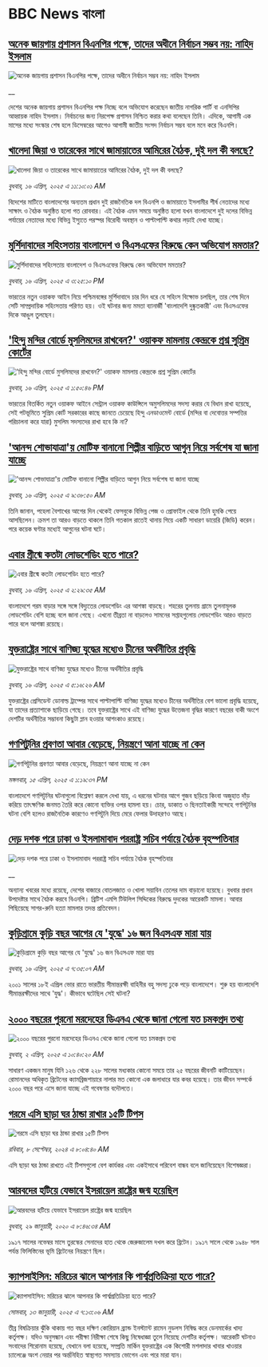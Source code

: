 # BBC News বাংলা## [অনেক জায়গায় প্রশাসন বিএনপির পক্ষে, তাদের অধীনে নির্বাচন সম্ভব নয়: নাহিদ ইসলাম](https://www.bbc.co.uk/bengali/live/cgen21jx541t?at_campaign=githubrss)![অনেক জায়গায় প্রশাসন বিএনপির পক্ষে, তাদের অধীনে নির্বাচন সম্ভব নয়: নাহিদ ইসলাম](https://ichef.bbci.co.uk/ace/standard/240/cpsprodpb/f84d/live/1fa28fc0-1adc-11f0-a455-cf1d5f751d2f.jpg)__দেশের অনেক জায়গায় প্রশাসন বিএনপির পক্ষ নিচ্ছে বলে অভিযোগ করেছেন জাতীয় নাগরিক পার্টি বা এনসিপির আহ্বায়ক নাহিদ ইসলাম। নির্বাচনের জন্য নিরপেক্ষ প্রশাসন নিশ্চিত করার কথা বলেছেন তিনি। এদিকে, আগামী এক মাসের মধ্যে সংস্কার শেষ হলে ডিসেম্বরের আগেও আগামী জাতীয় সংসদ নির্বাচন সম্ভব বলে মনে করে বিএনপি।## [খালেদা জিয়া ও তারেকের সাথে জামায়াতের আমিরের বৈঠক, দুই দল কী বলছে?](https://www.bbc.com/bengali/articles/cn9151w480xo?at_campaign=githubrss)![খালেদা জিয়া ও তারেকের সাথে জামায়াতের আমিরের বৈঠক, দুই দল কী বলছে?](https://ichef.bbci.co.uk/ace/standard/240/cpsprodpb/e75f/live/6eb8e200-1aad-11f0-8a1e-3ff815141b98.png)_বুধবার, ১৬ এপ্রিল, ২০২৫ এ ১১:১০:০১ AM_বিদেশের মাটিতে বাংলাদেশের অন্যতম প্রধান দুই রাজনৈতিক দল বিএনপি ও জামায়াতে ইসলামীর শীর্ষ নেতাদের মধ্যে সাক্ষাৎ ও বৈঠক অনুষ্ঠিত হলো গত রোববার। এই বৈঠক এমন সময়ে অনুষ্ঠিত হলো যখন বাংলাদেশে দুই দলের বিভিন্ন পর্যায়ের নেতাদের মধ্যে বিভিন্ন ইস্যুতে পরস্পর বিরোধী অবস্থান ও পাল্টাপাল্টি কথার লড়াই দেখা যাচ্ছে।## [মুর্শিদাবাদের সহিংসতায় বাংলাদেশ ও বিএসএফের বিরুদ্ধে কেন অভিযোগ মমতার?](https://www.bbc.com/bengali/articles/crkxjz8vj3go?at_campaign=githubrss)![মুর্শিদাবাদের সহিংসতায় বাংলাদেশ ও বিএসএফের বিরুদ্ধে কেন অভিযোগ মমতার?](https://ichef.bbci.co.uk/ace/standard/240/cpsprodpb/7b39/live/aee60cf0-1acf-11f0-b1b3-7358f8d35a35.jpg)_বুধবার, ১৬ এপ্রিল, ২০২৫ এ ৩:২৫:১০ PM_ভারতের নতুন ওয়াকফ আইন নিয়ে পশ্চিমবঙ্গের মুর্শিদাবাদে চার দিন ধরে যে সহিংস বিক্ষোভ চলছিল, তার শেষ দিনে সেটি সাম্প্রদায়িক সহিংসতায় পরিণত হয়। ওই ঘটনার জন্য মমতা ব্যানার্জী 'বাংলাদেশি দুষ্কৃতকারী' এবং বিএসএফের দিকে আঙুল তুলছেন।## ['হিন্দু মন্দির বোর্ডে মুসলিমদের রাখবেন?' ওয়াকফ মামলায় কেন্দ্রকে প্রশ্ন সুপ্রিম কোর্টের](https://www.bbc.com/bengali/articles/c87py3z1reyo?at_campaign=githubrss)!['হিন্দু মন্দির বোর্ডে মুসলিমদের রাখবেন?' ওয়াকফ মামলায় কেন্দ্রকে প্রশ্ন সুপ্রিম কোর্টের](https://ichef.bbci.co.uk/ace/standard/240/cpsprodpb/7392/live/359c3560-1ac3-11f0-8699-af8a0981754f.jpg)_বুধবার, ১৬ এপ্রিল, ২০২৫ এ ১:৫০:৪৬ PM_ভারতের বিতর্কিত নতুন ওয়াকফ আইনে সেন্ট্রাল ওয়াকফ কাউন্সিলে অমুসলিমদের সদস্য করার যে বিধান রাখা হয়েছে, সেই পটভূমিতে সুপ্রিম কোর্ট সরকারের কাছে জানতে চেয়েছে হিন্দু এনডাওমেন্ট বোর্ডে (মন্দির বা দেবোত্তর সম্পত্তির পরিচালনা করে যারা) মুসলিম সদস্যদের রাখা হবে কি না?## ['আনন্দ শোভাযাত্রা'য় মোটিফ বানানো শিল্পীর বাড়িতে আগুন নিয়ে সর্বশেষ যা জানা যাচ্ছে](https://www.bbc.com/bengali/articles/cdxgqg279k2o?at_campaign=githubrss)!['আনন্দ শোভাযাত্রা'য় মোটিফ বানানো শিল্পীর বাড়িতে আগুন নিয়ে সর্বশেষ যা জানা যাচ্ছে](https://ichef.bbci.co.uk/ace/standard/240/cpsprodpb/6612/live/6a26e680-1a9c-11f0-b1b3-7358f8d35a35.jpg)_বুধবার, ১৬ এপ্রিল, ২০২৫ এ ৯:৩৮:৫০ AM_তিনি জানান, পহেলা বৈশাখের আগের দিন থেকেই ফেসবুকে বিভিন্ন পেজ ও প্রোফাইল থেকে তিনি হুমকি পেয়ে আসছিলেন। ক্রমশ তা আরও বাড়তে থাকলে তিনি গতকাল রাতেই থানায় গিয়ে একটি সাধারণ ডায়েরি (জিডি) করেন। পরে কয়েক ঘণ্টার মধ্যেই আগুনের ঘটনা ঘটে।## [এবার গ্রীষ্মে কতটা লোডশেডিং হতে পারে?  ](https://www.bbc.com/bengali/articles/c9857r83563o?at_campaign=githubrss)![এবার গ্রীষ্মে কতটা লোডশেডিং হতে পারে?  ](https://ichef.bbci.co.uk/ace/standard/240/cpsprodpb/2a43/live/7259a850-1a11-11f0-b1b3-7358f8d35a35.jpg)_বুধবার, ১৬ এপ্রিল, ২০২৫ এ ২:২৯:৩৫ AM_বাংলাদেশে গরম বাড়ার সঙ্গে সঙ্গে বিদ্যুতের লোডশেডিং এর আশঙ্কা বাড়ছে। শহরের তুলনায় গ্রামে তুলনামূলক লোডশেডিং বেশি হচ্ছে বলে জানা গেছে। এখনো তীব্রতা না বাড়লেও সামনের সপ্তাহগুলোয় লোডশেডিং আরও বাড়তে পারে বলে আশঙ্কা রয়েছে।## [যুক্তরাষ্ট্রের সাথে বাণিজ্য যুদ্ধের মধ্যেও চীনের অর্থনীতির প্রবৃদ্ধি](https://www.bbc.com/bengali/articles/c5y5edqpwq9o?at_campaign=githubrss)![যুক্তরাষ্ট্রের সাথে বাণিজ্য যুদ্ধের মধ্যেও চীনের অর্থনীতির প্রবৃদ্ধি](https://ichef.bbci.co.uk/ace/standard/240/cpsprodpb/8250/live/7df70fb0-1a73-11f0-a455-cf1d5f751d2f.jpg)_বুধবার, ১৬ এপ্রিল, ২০২৫ এ ৫:১৬:২৬ AM_যুক্তরাষ্ট্রের প্রেসিডেন্ট ডোনাল্ড ট্রাম্পের সাথে পাল্টাপাল্টি বাণিজ্য যুদ্ধের মধ্যেও চীনের অর্থনীতির বেশ ভালো প্রবৃদ্ধি হয়েছে, যা তাদের প্রত্যাশাকে ছাড়িয়ে গেছে। তবে যুক্তরাষ্ট্রের সাথে এই বাণিজ্য যুদ্ধের উত্তেজনা বৃদ্ধির কারণে বছরের বাকী অংশে দেশটির অর্থনীতির সম্ভাবনা কিছুটা ম্লান হওয়ার আশংকাও রয়েছে।## [গণপিটুনির প্রবণতা আবার বেড়েছে, নিয়ন্ত্রণে আনা যাচ্ছে না কেন](https://www.bbc.com/bengali/articles/c62z7qkn7d3o?at_campaign=githubrss)![গণপিটুনির প্রবণতা আবার বেড়েছে, নিয়ন্ত্রণে আনা যাচ্ছে না কেন](https://ichef.bbci.co.uk/ace/standard/240/cpsprodpb/1a19/live/d3b71b80-19f5-11f0-8a1e-3ff815141b98.jpg)_মঙ্গলবার, ১৫ এপ্রিল, ২০২৫ এ ১:১৯:৩৭ PM_বাংলাদেশে গণপিটুনির ঘটনাগুলো বিশ্লেষণ করলে দেখা যায়, এ ধরনের ঘটনার আগে  গুজব ছড়িয়ে কিংবা অজুহাত দাঁড় করিয়ে তাৎক্ষণিক জনমত তৈরি করে কোনো ব্যক্তির ওপর হামলা হয়। চোর, ডাকাত ও ছিনতাইকারী সন্দেহে গণপিটুনির ঘটনা বেশি হলেও রাজনৈতিক কারণেও গণপিটুনি দিয়ে মেরে ফেলার উদাহরণও আছে।## [দেড় দশক পরে ঢাকা ও ইসলামাবাদ পররাষ্ট্র সচিব পর্যায়ে বৈঠক বৃহস্পতিবার ](https://www.bbc.co.uk/bengali/live/cd9ljgzwdjdt?at_campaign=githubrss)![দেড় দশক পরে ঢাকা ও ইসলামাবাদ পররাষ্ট্র সচিব পর্যায়ে বৈঠক বৃহস্পতিবার ](https://ichef.bbci.co.uk/ace/standard/240/cpsprodpb/cec8/live/13993080-1a14-11f0-8a1e-3ff815141b98.jpg)__অন্যান্য খবরের মধ্যে রয়েছে, দেশের বাজারে বোতলজাত ও খোলা সয়াবিন তেলের দাম বাড়ানো হয়েছে। বুধবার প্রধান উপদেষ্টার সাথে বৈঠক করবে বিএনপি। ব্রিটিশ এমপি টিউলিপ সিদ্দিকের বিরুদ্ধে দুদকের আরেকটি মামলা। আবার পিছিয়েছে সাগর-রুনি হত্যা মামলার তদন্ত প্রতিবেদন।## [কুড়িগ্রামে কুড়ি বছর আগের যে 'যুদ্ধে' ১৬ জন বিএসএফ মারা যায়](https://www.bbc.com/bengali/articles/c4g7z0wjz00o?at_campaign=githubrss)![কুড়িগ্রামে কুড়ি বছর আগের যে 'যুদ্ধে' ১৬ জন বিএসএফ মারা যায়](https://ichef.bbci.co.uk/ace/standard/240/cpsprodpb/ea92/live/7b1901c0-1a8e-11f0-8a1e-3ff815141b98.jpg)_বুধবার, ১৬ এপ্রিল, ২০২৫ এ ৭:৩৫:০৭ AM_২০০১ সালের ১৮ই এপ্রিল ভোর রাতে ভারতীয় সীমান্তরক্ষী বাহিনীর বহু সদস্য ঢুকে পড়ে বাংলাদেশে। শুরু হয় বাংলাদেশি সীমান্তরক্ষীদের সাথে 'যুদ্ধ'। কীভাবে ঘটেছিল সেই ঘটনা?## [২০০০ বছরের পুরনো মরদেহের ডিএনএ থেকে জানা গেলো যত চমকপ্রদ তথ্য](https://www.bbc.com/bengali/articles/cerlx12d9j1o?at_campaign=githubrss)![২০০০ বছরের পুরনো মরদেহের ডিএনএ থেকে জানা গেলো যত চমকপ্রদ তথ্য](https://ichef.bbci.co.uk/ace/standard/240/cpsprodpb/83e0/live/0f3687e0-a094-11ee-b9a7-c91b9dfa91e5.jpg)_বুধবার, ২ এপ্রিল, ২০২৫ এ ১০:৪০:২০ AM_সাধারণ একজন মানুষ যিনি ১২৬ থেকে ২২৮ সালের মধ্যকার কোনো সময়ে তার ২৫ বছরের জীবনটি কাটিয়েছেন। রোমানদের অধিকৃত ব্রিটেনের ক্যামব্রিজশায়ারে নালার মত কোনো এক জলাধারে যার কবর হয়েছে। তার জীবন সম্পর্কে ২০০০ বছর পরে এসে জানা যাচ্ছে এই গবেষণার বদৌলতে।## [গরমে এসি ছাড়া ঘর ঠান্ডা রাখার ১৫টি টিপস](https://www.bbc.com/bengali/articles/c4n1n0n0re8o?at_campaign=githubrss)![গরমে এসি ছাড়া ঘর ঠান্ডা রাখার ১৫টি টিপস](https://ichef.bbci.co.uk/ace/standard/240/cpsprodpb/20df/live/4ff9c200-1359-11ef-99fd-a7e7c6acfe47.jpg)_রবিবার, ৮ সেপ্টেম্বর, ২০২৪ এ ৮:০৪:৪০ AM_এসি ছাড়া ঘর ঠান্ডা রাখতে এই টিপসগুলো বেশ কার্যকর এবং একইসাথে পরিবেশ বান্ধব বলে জানিয়েছেন বিশেষজ্ঞরা।## [আরবদের হটিয়ে যেভাবে ইসরায়েল রাষ্ট্রের জন্ম হয়েছিল](https://www.bbc.com/bengali/news-40351128?at_campaign=githubrss)![আরবদের হটিয়ে যেভাবে ইসরায়েল রাষ্ট্রের জন্ম হয়েছিল](https://ichef.bbci.co.uk/ace/standard/240/cpsprodpb/E823/production/_96572495_615c50f6-ef2a-4927-81d7-abe707054460.jpg)_বুধবার, ২৯ জানুয়ারী, ২০২০ এ ৮:৪৬:৩৪ AM_১৯১৭ সালের নভেম্বর মাসে তুরস্কের সেনাদের হাত থেকে জেরুজালেম দখল করে ব্রিটেন। ১৯১৭ সালে থেকে ১৯৪৮ সাল পর্যন্ত ফিলিস্তিনের ভূমি ব্রিটেনের নিয়ন্ত্রণে ছিল।## [ক্যাপসাইসিন: মরিচের ঝালে আপনার কি পার্শ্বপ্রতিক্রিয়া হতে পারে?](https://www.bbc.com/bengali/articles/cp338kpzvy0o?at_campaign=githubrss)![ক্যাপসাইসিন: মরিচের ঝালে আপনার কি পার্শ্বপ্রতিক্রিয়া হতে পারে?](https://ichef.bbci.co.uk/ace/standard/240/cpsprodpb/1456/live/f92c70e0-330f-11ef-bdc5-41d7421c2adf.jpg)_সোমবার, ১৩ জানুয়ারী, ২০২৫ এ ৭:১৩:০৬ AM_তীব্র বিষক্রিয়ার ঝুঁকি থাকায় গত বছর দক্ষিণ কোরিয়ান ব্র্যান্ড ইনস্ট্যান্ট রামেন নুডলস নিষিদ্ধ করে ডেনমার্কের খাদ্য কর্তৃপক্ষ। যদিও অনুসন্ধান এবং পরীক্ষা নিরীক্ষা শেষে কিছু নিষেধাজ্ঞা তুলে নিয়েছে দেশটির কর্তৃপক্ষ। আরেকটি ঘটনাও সংবাদের শিরোনাম হয়েছে, যেখানে বলা হয়েছে, সম্প্রতি মার্কিন যুক্তরাষ্ট্রের এক কিশোরী মশলাদার খাবার খাওয়ার চ্যালেঞ্জে অংশ নেয়ার পর অর্ন্তনিহিত স্বাস্থ্যগত সমস্যায় ভোগেন এবং পরে মারা যান।